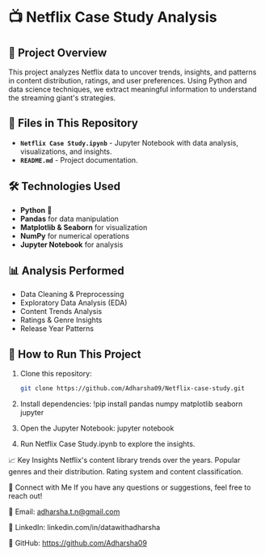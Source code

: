 # 📺 Netflix Case Study Analysis

## 📌 Project Overview
This project analyzes Netflix data to uncover trends, insights, and patterns in content distribution, ratings, and user preferences. 
Using Python and data science techniques, we extract meaningful information to understand the streaming giant's strategies.

## 📂 Files in This Repository
- **`Netflix Case Study.ipynb`** - Jupyter Notebook with data analysis, visualizations, and insights.
- **`README.md`** - Project documentation.

## 🛠️ Technologies Used
- **Python** 🐍
- **Pandas** for data manipulation
- **Matplotlib & Seaborn** for visualization
- **NumPy** for numerical operations
- **Jupyter Notebook** for analysis

## 📊 Analysis Performed
- Data Cleaning & Preprocessing
- Exploratory Data Analysis (EDA)
- Content Trends Analysis
- Ratings & Genre Insights
- Release Year Patterns

## 🚀 How to Run This Project
1. Clone this repository:  
   ```bash
   git clone https://github.com/Adharsha09/Netflix-case-study.git

2. Install dependencies:
   !pip install pandas numpy matplotlib seaborn jupyter

3. Open the Jupyter Notebook:
    jupyter notebook

4. Run Netflix Case Study.ipynb to explore the insights.

📈 Key Insights
Netflix's content library trends over the years.
Popular genres and their distribution.
Rating system and content classification.

🤝 Connect with Me
If you have any questions or suggestions, feel free to reach out!

📧 Email: adharsha.t.n@gmail.com

🔗 LinkedIn: linkedin.com/in/datawithadharsha

🐙 GitHub: https://github.com/Adharsha09
 
